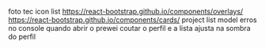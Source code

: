 foto
tec icon list  https://react-bootstrap.github.io/components/overlays/  https://react-bootstrap.github.io/components/cards/
project list model erros no console
quando abrir o prewei coutar o perfil e a lista
ajusta na sombra do perfil

